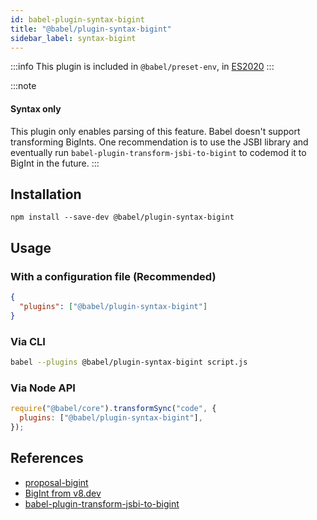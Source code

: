 ```yaml
---
id: babel-plugin-syntax-bigint
title: "@babel/plugin-syntax-bigint"
sidebar_label: syntax-bigint
---
```


:::info
This plugin is included in `@babel/preset-env`, in [ES2020](https://github.com/tc39/proposals/blob/master/finished-proposals.md)
:::

:::note
#### Syntax only

This plugin only enables parsing of this feature. Babel doesn't support transforming BigInts. One recommendation is to use the JSBI library and eventually run `babel-plugin-transform-jsbi-to-bigint` to codemod it to BigInt in the future.
:::

## Installation

```shell npm2yarn
npm install --save-dev @babel/plugin-syntax-bigint
```

## Usage

### With a configuration file (Recommended)

```json title="babel.config.json"
{
  "plugins": ["@babel/plugin-syntax-bigint"]
}
```

### Via CLI

```sh title="Shell"
babel --plugins @babel/plugin-syntax-bigint script.js
```

### Via Node API

```js title="JavaScript"
require("@babel/core").transformSync("code", {
  plugins: ["@babel/plugin-syntax-bigint"],
});
```

## References

- [proposal-bigint](https://github.com/tc39/proposal-bigint)
- [BigInt from v8.dev](https://v8.dev/features/bigint#polyfilling-transpiling)
- [babel-plugin-transform-jsbi-to-bigint](https://github.com/GoogleChromeLabs/babel-plugin-transform-jsbi-to-bigint)
